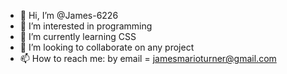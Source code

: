 - 👋 Hi, I’m @James-6226
- 👀 I’m interested in programming
- 🌱 I’m currently learning CSS
- 💞️ I’m looking to collaborate on any project
- 📫 How to reach me: by email = jamesmarioturner@gmail.com

<!---
James-6226/James-6226 is a ✨ special ✨ repository because its `README.md` (this file) appears on your GitHub profile.
You can click the Preview link to take a look at your changes.
--->
